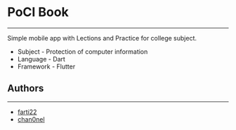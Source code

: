 # PoCI Book

---

Simple mobile app with Lections and Practice for college subject.

- Subject - Protection of computer information
- Language - Dart
- Framework - Flutter

## Authors

---

- [farti22](https://github.com/farti22)
- [chan0nel](chan0nel)